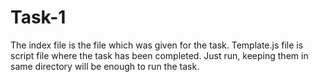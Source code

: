 # Task-1

The index file is the file which was given for the task. 
Template.js file is script file where the task has been completed. Just run, keeping them in same directory will be enough to run the task. 

